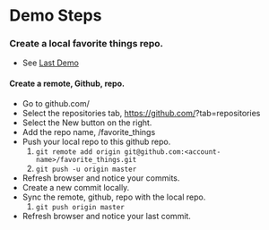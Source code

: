 # Demo Steps

### Create a local favorite things repo.
* See [Last Demo](demo-steps.md)

#### Create a remote, Github, repo.
* Go to github.com/<you github account>
* Select the repositories tab, https://github.com/<account-name>?tab=repositories
* Select the New button on the right.
* Add the repo name, <account-name>/favorite_things
* Push your local repo to this github repo.  
	1. `git remote add origin git@github.com:<account-name>/favorite_things.git`
	2. `git push -u origin master`
* Refresh browser and notice your commits. 
* Create a new commit locally.
* Sync the remote, github, repo with the local repo.
	1. `git push origin master`
* Refresh browser and notice your last commit.
